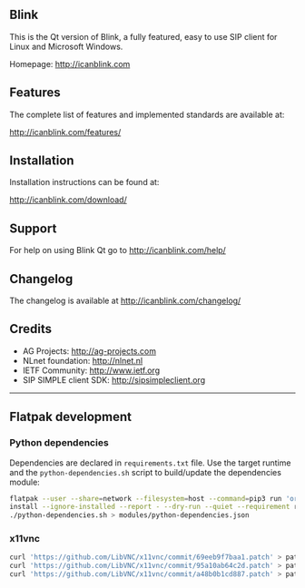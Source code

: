## Blink
This is the Qt version of Blink, a fully featured, easy to use SIP client
for Linux and Microsoft Windows.

Homepage: http://icanblink.com

## Features

The complete list of features and implemented standards are available at:

http://icanblink.com/features/

## Installation

Installation instructions can be found at:

http://icanblink.com/download/

## Support

For help on using Blink Qt go to http://icanblink.com/help/

## Changelog

The changelog is available at http://icanblink.com/changelog/

## Credits

 * AG Projects: http://ag-projects.com
 * NLnet foundation: http://nlnet.nl
 * IETF Community: http://www.ietf.org
 * SIP SIMPLE client SDK: http://sipsimpleclient.org

------

## Flatpak development

### Python dependencies

Dependencies are declared in `requirements.txt` file. Use the target runtime and
the `python-dependencies.sh` script to build/update the dependencies module:

```bash
flatpak --user --share=network --filesystem=host --command=pip3 run 'org.kde.Sdk//5.15-23.08' \
install --ignore-installed --report - --dry-run --quiet --requirement requirements.txt | \
./python-dependencies.sh > modules/python-dependencies.json 

```

<!--
### mpv
```bash
curl -s 'https://raw.githubusercontent.com/flathub/io.mpv.Mpv/master/io.mpv.Mpv.yml' | yq -M -o json -P e \
  | jq '. |= . + {"name": "mpv-deps", "buildsystem": "simple", "build-commands": ["echo"]}' \
  | jq 'del(."app-id")' \
  | jq 'del(."runtime")' \
  | jq 'del(."runtime-version")' \
  | jq 'del(."sdk")' \
  | jq 'del(."command")' \
  | jq 'del(."rename-desktop-file")' \
  | jq 'del(."rename-icon")' \
  | jq 'del(."finish-args")' \
  | jq 'del(.modules[] | select(.name == "appdata" or .name == "yt-dlp"))' \
  | jq 'del(.modules[] | select(.name == "mpv") | .sources[] | select(.type == "file" or .type == "shell"))' \
  | jq 'walk(if type == "object" then del(."x-checker-data") else . end)' \
  > modules/io.mpv.Mpv.json

```
-->

### x11vnc
```bash
curl 'https://github.com/LibVNC/x11vnc/commit/69eeb9f7baa1.patch' > patches/x11vnc-scan-limit-access-to-shared-memory.patch
curl 'https://github.com/LibVNC/x11vnc/commit/95a10ab64c2d.patch' > patches/x11vnc-xfc-null-ptr.patch
curl 'https://github.com/LibVNC/x11vnc/commit/a48b0b1cd887.patch' > patches/x11vnc-gcc10-fix.patch

```
